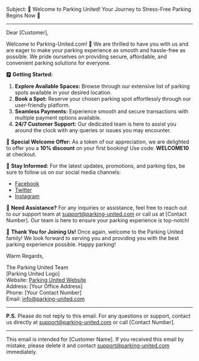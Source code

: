 Subject: 🚗 Welcome to Parking United! Your Journey to Stress-Free Parking Begins Now 🎉

---

Dear [Customer],

Welcome to Parking-United.com! 🎉 We are thrilled to have you with us and are eager to make your parking experience as smooth and hassle-free as possible. We pride ourselves on providing secure, affordable, and convenient parking solutions for everyone.

🅿️ **Getting Started:**
1. **Explore Available Spaces:** Browse through our extensive list of parking spots available in your desired location.
2. **Book a Spot:** Reserve your chosen parking spot effortlessly through our user-friendly platform.
3. **Seamless Payments:** Experience smooth and secure transactions with multiple payment options available.
4. **24/7 Customer Support:** Our dedicated team is here to assist you around the clock with any queries or issues you may encounter.

🎁 **Special Welcome Offer:**
As a token of our appreciation, we are delighted to offer you a **10% discount** on your first booking! Use code: **WELCOME10** at checkout.

📖 **Stay Informed:**
For the latest updates, promotions, and parking tips, be sure to follow us on our social media channels:
- [Facebook](http://facebook.com/parkingunited)
- [Twitter](http://twitter.com/parkingunited)
- [Instagram](http://instagram.com/parkingunited)

🤔 **Need Assistance?**
For any inquiries or assistance, feel free to reach out to our support team at support@parking-united.com or call us at [Contact Number]. Our team is here to ensure your parking experience is top-notch!

👋 **Thank You for Joining Us!**
Once again, welcome to the Parking United family! We look forward to serving you and providing you with the best parking experience possible. Happy parking!

Warm Regards,

The Parking United Team  
[Parking United Logo]  
Website: [Parking United Website](http://parking-united.com)  
Address: [Your Office Address]  
Phone: [Your Contact Number]  
Email: info@parking-united.com

---

**P.S.** Please do not reply to this email. For any questions or support, contact us directly at support@parking-united.com or call [Contact Number]. 

---

This email is intended for [Customer Name]. If you received this email by mistake, please delete it and contact support@parking-united.com immediately.
